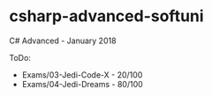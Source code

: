 # csharp-advanced-softuni
C# Advanced - January 2018

ToDo:
- Exams/03-Jedi-Code-X - 20/100
- Exams/04-Jedi-Dreams - 80/100 